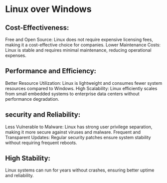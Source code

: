 # Linux over Windows

## Cost-Effectiveness:

Free and Open Source: Linux does not require expensive licensing fees, making it a cost-effective choice for companies. Lower Maintenance Costs: Linux is stable and requires minimal maintenance, reducing operational expenses.

## Performance and Efficiency:

Better Resource Utilization: Linux is lightweight and consumes fewer system resources compared to Windows. High Scalability: Linux efficiently scales from small embedded systems to enterprise data centers without performance degradation.

## security and Reliability:

Less Vulnerable to Malware: Linux has strong user privilege separation, making it more secure against viruses and malware. Frequent and Transparent Updates: Regular security patches ensure system stability without requiring frequent reboots.

## High Stability:


Linux systems can run for years without crashes, ensuring better uptime and reliability.

